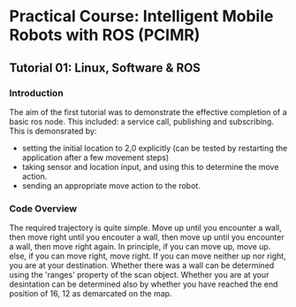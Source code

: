 # Practical Course: Intelligent Mobile Robots with ROS (PCIMR)

## Tutorial 01: Linux, Software & ROS

### Introduction

The aim of the first tutorial was to demonstrate the effective completion of a basic ros node.
This included: a service call, publishing and subscribing.
This is demonsrated by:
- setting the initial location to 2,0 explicitly (can be tested by restarting the application after a few movement steps)
- taking sensor and location input, and using this to determine the move action.
- sending an appropriate move action to the robot.

### Code Overview

The required trajectory is quite simple. 
Move up until you encounter a wall, then move right until you encouter a wall, then move up until you encounter a wall, then move right again. 
In principle, if you can move up, move up. else, if you can move right, move right. If you can move neither up nor right, you are at your destination.
Whether there was a wall can be determined using the 'ranges' property of the scan object. 
Whether you are at your desintation can be determined also by whether you have reached the end position of 16, 12 as demarcated on the map.


